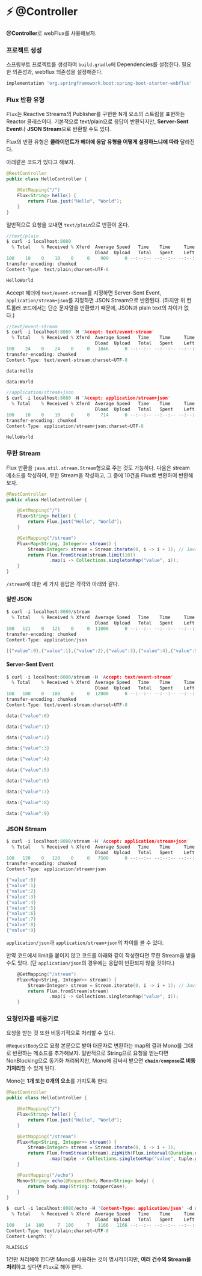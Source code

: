 # ⚡️ @Controller

**@Controller**로 webFlux를 사용해보자.

### 프로젝트 생성

스프링부트 프로젝트를 생성하여 `build.gradle`에 Dependencies를 설정한다. 필요한 의존성과, webflux 의존성을 설정해준다.

```groovy
implementation 'org.springframework.boot:spring-boot-starter-webflux'
```

### Flux 반환 유형

`Flux`는 Reactive Streams의 Publisher를 구현한 N개 요소의 스트림을 표현하는 Reactor 클래스이다. 기본적으로 text/plain으로 응답이 반환되지만, **Server-Sent Event**나 **JSON Stream**으로 반환할 수도 있다.

Flux의 반환 유형은 **클라이언트가 헤더에 응답 유형을 어떻게 설정하느냐에 따라** 달라진다.

아래같은 코드가 있다고 해보자.

```java
@RestController
public class HelloController {

    @GetMapping("/")
    Flux<String> hello() {
        return Flux.just("Hello", "World");
    }
}
```
 
일반적으로 요청을 보내면 `text/plain`으로 반환이 온다.

```c
//text/plain
$ curl -i localhost:8080
  % Total    % Received % Xferd  Average Speed   Time    Time     Time  Current
                                 Dload  Upload   Total   Spent    Left  Speed
100    10    0    10    0     0    909      0 --:--:-- --:--:-- --:--:--  1000HTTP/1.1 200 OK
transfer-encoding: chunked
Content-Type: text/plain;charset=UTF-8

HelloWorld
```

Accept 헤더에 `text/event-stream`를 지정하면 Server-Sent Event, `application/stream+json`를 지정하면 JSON Stream으로 반환된다. (하지만 위 컨트롤러 코드에서는 단순 문자열을 반환했기 때문에, JSON과 plain text의 차이가 없다.)

```c
//text/event-stream
$ curl -i localhost:8080 -H 'Accept: text/event-stream'
  % Total    % Received % Xferd  Average Speed   Time    Time     Time  Current
                                 Dload  Upload   Total   Spent    Left  Speed
100    24    0    24    0     0   1846      0 --:--:-- --:--:-- --:--:--  2000HTTP/1.1 200 OK
transfer-encoding: chunked
Content-Type: text/event-stream;charset=UTF-8

data:Hello

data:World
```

```c
//application/stream+json
$ curl -i localhost:8080 -H 'Accept: application/stream+json'
  % Total    % Received % Xferd  Average Speed   Time    Time     Time  Current
                                 Dload  Upload   Total   Spent    Left  Speed
100    10    0    10    0     0    714      0 --:--:-- --:--:-- --:--:--   769HTTP/1.1 200 OK
transfer-encoding: chunked
Content-Type: application/stream+json;charset=UTF-8

HelloWorld
```

### 무한 Stream

Flux 반환을 `java.util.stream.Stream`형으로 주는 것도 가능하다. 다음은 stream 메소드를 작성하여, 무한 Stream을 작성하고, 그 중에 10건을 Flux로 변환하여 반환해 보자.

```java
@RestController
public class HelloController {

    @GetMapping("/")
    Flux<String> hello() {
        return Flux.just("Hello", "World");
    }

    @GetMapping("/stream")
    Flux<Map<String, Integer>> stream() {
        Stream<Integer> stream = Stream.iterate(0, i -> i + 1); // Java8의 무한Stream
        return Flux.fromStream(stream.limit(10))
                .map(i -> Collections.singletonMap("value", i));
    }
}
```

`/stream`에 대한 세 가지 응답은 각각와 아래와 같다.

#### 일반 JSON

```c
$ curl -i localhost:8080/stream
  % Total    % Received % Xferd  Average Speed   Time    Time     Time  Current
                                 Dload  Upload   Total   Spent    Left  Speed
100   121    0   121    0     0  11000      0 --:--:-- --:--:-- --:--:-- 12100HTTP/1.1 200 OK
transfer-encoding: chunked
Content-Type: application/json

[{"value":0},{"value":1},{"value":2},{"value":3},{"value":4},{"value":5},{"value":6},{"value":7},{"value":8},{"value":9}]
```

#### Server-Sent Event

```c
$ curl -i localhost:8080/stream -H 'Accept: text/event-stream'
  % Total    % Received % Xferd  Average Speed   Time    Time     Time  Current
                                 Dload  Upload   Total   Spent    Left  Speed
100   180    0   180    0     0  12000      0 --:--:-- --:--:-- --:--:-- 12000HTTP/1.1 200 OK
transfer-encoding: chunked
Content-Type: text/event-stream;charset=UTF-8

data:{"value":0}

data:{"value":1}

data:{"value":2}

data:{"value":3}

data:{"value":4}

data:{"value":5}

data:{"value":6}

data:{"value":7}

data:{"value":8}

data:{"value":9}
```

### JSON Stream

```c
$ curl -i localhost:8080/stream -H 'Accept: application/stream+json'
  % Total    % Received % Xferd  Average Speed   Time    Time     Time  Current
                                 Dload  Upload   Total   Spent    Left  Speed
100   120    0   120    0     0   7500      0 --:--:-- --:--:-- --:--:--  7500HTTP/1.1 200 OK
transfer-encoding: chunked
Content-Type: application/stream+json

{"value":0}
{"value":1}
{"value":2}
{"value":3}
{"value":4}
{"value":5}
{"value":6}
{"value":7}
{"value":8}
{"value":9}
````

`application/json`과 `application/stream+json`의 차이를 볼 수 있다.

만약 코드에서 limit을 붙이지 않고 코드를 아래와 같이 작성한다면 무한 Stream을 받을 수도 있다. (단 `application/json`의 경우에는 응답이 반환되지 않을 것이다.)

```c
    @GetMapping("/stream")
    Flux<Map<String, Integer>> stream() {
        Stream<Integer> stream = Stream.iterate(0, i -> i + 1); // Java8의 무한Stream
        return Flux.fromStream(stream)
                .map(i -> Collections.singletonMap("value", i));
    }
```

### 요청인자를 비동기로

요청을 받는 것 또한 비동기적으로 처리할 수 있다.

`@RequestBody`으로 요청 본문으로 받아 대문자로 변환하는 map의 결과 Mono를 그대로 반환하는 메소드를 추가해보자. 일반적으로 String으로 요청을 받는다면 NonBlocking으로 동기화 처리되지만, Mono에 감싸서 받으면 **`chain/compose`로 비동기처리**할 수 있게 된다.

Mono는 **1개 또는 0개의 요소**를 가지도록 한다.

```java
@RestController
public class HelloController {

    @GetMapping("/")
    Flux<String> hello() {
        return Flux.just("Hello", "World");
    }

    @GetMapping("/stream")
    Flux<Map<String, Integer>> stream() {
        Stream<Integer> stream = Stream.iterate(0, i -> i + 1);
        return Flux.fromStream(stream).zipWith(Flux.interval(Duration.ofSeconds(1)))
                .map(tuple -> Collections.singletonMap("value", tuple.getT1() /* 튜플의 첫 번째 요소 = Stream<Integer> 요소 */));
    }

    @PostMapping("/echo")
    Mono<String> echo(@RequestBody Mono<String> body) {
        return body.map(String::toUpperCase);
    }
}
```

```c
$  curl -i localhost:8080/echo -H 'Content-Type: application/json' -d rlaisqls
  % Total    % Received % Xferd  Average Speed   Time    Time     Time  Current
                                 Dload  Upload   Total   Spent    Left  Speed
100    14  100     7  100     7   1166   1166 --:--:-- --:--:-- --:--:--  2800HTTP/1.1 200 OK
Content-Type: text/plain;charset=UTF-8
Content-Length: 7

RLAISQLS
```

1건만 처리해야 한다면 Mono를 사용하는 것이 명시적이지만, **여러 건수의 Stream을 처리**하고 싶다면 `Flux`로 해야 한다.
